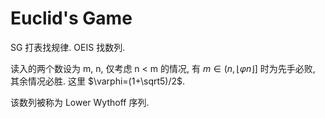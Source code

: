 # Euclid's Game

SG 打表找规律. OEIS 找数列.

读入的两个数设为 m, n, 仅考虑 n < m 的情况, 有 $m\in(n, \lfloor\varphi n\rfloor]$ 时为先手必败, 其余情况必胜. 这里 $\varphi=(1+\sqrt5)/2$.

该数列被称为 Lower Wythoff 序列.
